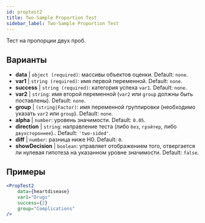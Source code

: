 ```yaml
---
id: proptest2
title: Two-Sample Proportion Test
sidebar_label: Two-Sample Proportion Test
---
```


Тест на пропорции двух проб.

## Варианты

* __data__ | `object (required)`: массивы объектов оценки. Default: `none`.
* __var1__ | `string (required)`: имя первой переменной. Default: `none`.
* __success__ | `string (required)`: категория успеха `var1`. Default: `none`.
* __var2__ | `string`: имя второй переменной (`var2` или `group` должны быть поставлены). Default: `none`.
* __group__ | `(string|Factor)`: имя переменной группировки (необходимо указать `var2` или `group`). Default: `none`.
* __alpha__ | `number`: уровень значимости. Default: `0.05`.
* __direction__ | `string`: направление теста (либо `без`, `грэйтер`, либо `двухстороннее`).. Default: `'two-sided'`.
* __diff__ | `number`: разница ниже H0. Default: `0`.
* __showDecision__ | `boolean`: управляет отображением того, отвергается ли нулевая гипотеза на указанном уровне значимости. Default: `false`.


## Примеры

```jsx live
<PropTest2
    data={heartdisease} 
    var1="Drugs"
    success={2}
    group="Complications"
/>
```
